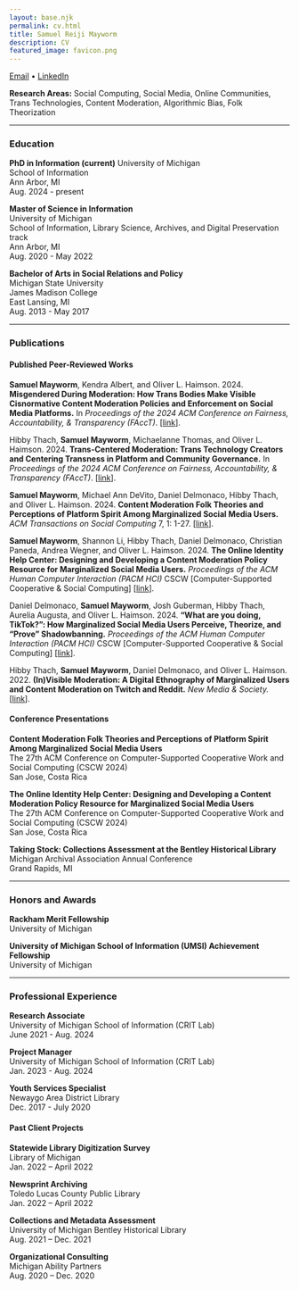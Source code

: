 ```yaml
---
layout: base.njk
permalink: cv.html
title: Samuel Reiji Mayworm
description: CV
featured_image: favicon.png
---
```

[Email](mayworms@umich.edu) • [LinkedIn](https://www.linkedin.com/in/sammayworm/)

**Research Areas:** Social Computing, Social Media, Online Communities, Trans Technologies, Content Moderation, Algorithmic Bias, Folk Theorization

---

### Education
**PhD in Information (current)**
University of Michigan  
School of Information  
Ann Arbor, MI  
Aug. 2024 - present  

**Master of Science in Information**  
University of Michigan  
School of Information, Library Science, Archives, and Digital Preservation track  
Ann Arbor, MI  
Aug. 2020 - May 2022  

**Bachelor of Arts in Social Relations and Policy**  
Michigan State University  
James Madison College  
East Lansing, MI  
Aug. 2013 - May 2017  

---

### Publications
#### Published Peer-Reviewed Works
<b>Samuel Mayworm</b>, Kendra Albert, and Oliver L. Haimson. 2024. <b>Misgendered During Moderation: How Trans Bodies Make Visible Cisnormative Content Moderation Policies and Enforcement on Social Media Platforms.</b> In <i>Proceedings of the 2024 ACM Conference on Fairness, Accountability, & Transparency (FAccT)</i>. [<a href="https://doi.org/10.1145/3630106.3658907" target="_blank">link</a>].

Hibby Thach, <b>Samuel Mayworm</b>, Michaelanne Thomas, and Oliver L. Haimson. 2024. <b>Trans-Centered Moderation: Trans Technology Creators and Centering Transness in Platform and Community Governance.</b> In <i>Proceedings of the 2024 ACM Conference on Fairness, Accountability, & Transparency (FAccT)</i>. [<a href="https://doi.org/10.1145/3630106.3658909" target="_blank">link</a>].

<b>Samuel Mayworm</b>, Michael Ann DeVito, Daniel Delmonaco, Hibby Thach, and Oliver L. Haimson. 2024. <b>Content Moderation Folk Theories and Perceptions of Platform Spirit Among Marginalized Social Media Users.</b> <i>ACM Transactions on Social Computing</i> 7, 1: 1-27. [<a href="https://doi.org/10.1145/3632741" target="_blank">link</a>].

<b>Samuel Mayworm</b>, Shannon Li, Hibby Thach, Daniel Delmonaco, Christian Paneda, Andrea Wegner, and Oliver L. Haimson. 2024. <b>The Online Identity Help Center: Designing and Developing a Content Moderation Policy Resource for Marginalized Social Media Users.</b> <i>Proceedings of the ACM Human Computer Interaction (PACM HCI)</i> CSCW [Computer-Supported Cooperative & Social Computing] [<a href="https://doi.org/10.1145/3637406" target="_blank">link</a>].

Daniel Delmonaco, <b>Samuel Mayworm</b>, Josh Guberman, Hibby Thach, Aurelia Augusta, and Oliver L. Haimson. 2024. <b>“What are you doing, TikTok?”: How Marginalized Social Media Users Perceive, Theorize, and “Prove” Shadowbanning.</b> <i>Proceedings of the ACM Human Computer Interaction (PACM HCI)</i> CSCW [Computer-Supported Cooperative & Social Computing] [<a href="https://doi.org/10.1145/3637431" target="_blank">link</a>].

Hibby Thach, <b>Samuel Mayworm</b>, Daniel Delmonaco, and Oliver L. Haimson. 2022. <b>(In)Visible Moderation: A Digital Ethnography of Marginalized Users and Content Moderation on Twitch and Reddit.</b> <i>New Media & Society.</i> [<a href="https://doi.org/10.1177/14614448221109804" target="_blank">link</a>].
      
#### Conference Presentations
**Content Moderation Folk Theories and Perceptions of Platform Spirit Among Marginalized Social Media Users**  
The 27th ACM Conference on Computer-Supported Cooperative Work and Social Computing (CSCW 2024)  
San Jose, Costa Rica

**The Online Identity Help Center: Designing and Developing a Content Moderation Policy Resource for Marginalized Social Media Users**  
The 27th ACM Conference on Computer-Supported Cooperative Work and Social Computing (CSCW 2024)  
San Jose, Costa Rica

**Taking Stock: Collections Assessment at the Bentley Historical Library**  
Michigan Archival Association Annual Conference  
Grand Rapids, MI 

---

### Honors and Awards
**Rackham Merit Fellowship**  
University of Michigan

**University of Michigan School of Information (UMSI) Achievement Fellowship**  
University of Michigan

---

### Professional Experience
**Research Associate**  
University of Michigan School of Information (CRIT Lab)  
June 2021 - Aug. 2024

**Project Manager**  
University of Michigan School of Information (CRIT Lab)  
Jan. 2023 - Aug. 2024

**Youth Services Specialist**  
Newaygo Area District Library  
Dec. 2017 - July 2020

#### Past Client Projects
**Statewide Library Digitization Survey**  
Library of Michigan  
Jan. 2022 – April 2022

**Newsprint Archiving**  
Toledo Lucas County Public Library  
Jan. 2022 – April 2022

**Collections and Metadata Assessment**  
University of Michigan Bentley Historical Library  
Aug. 2021 – Dec. 2021

**Organizational Consulting**  
Michigan Ability Partners  
Aug. 2020 – Dec. 2020